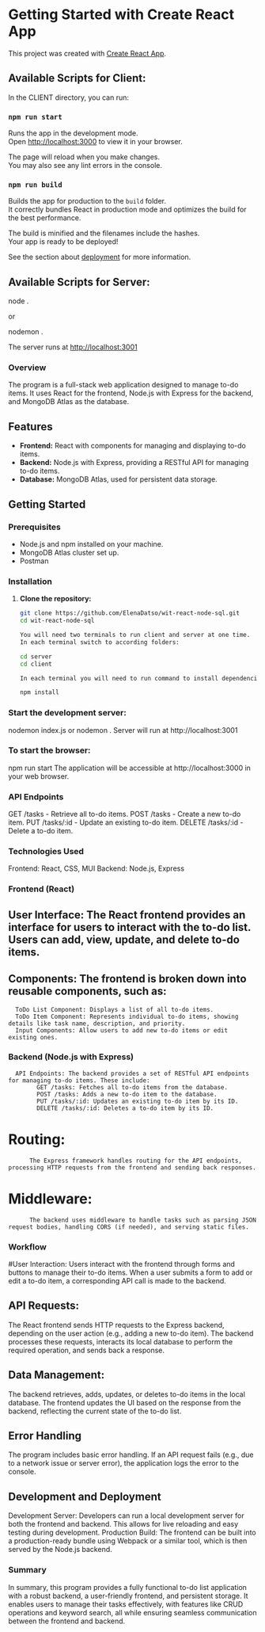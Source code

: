 # Getting Started with Create React App

This project was created with [Create React App](https://github.com/facebook/create-react-app).

## Available Scripts for Client:

In the CLIENT directory, you can run:

### `npm run start`

Runs the app in the development mode.\
Open [http://localhost:3000](http://localhost:3000) to view it in your browser.

The page will reload when you make changes.\
You may also see any lint errors in the console.

### `npm run build`

Builds the app for production to the `build` folder.\
It correctly bundles React in production mode and optimizes the build for the best performance.

The build is minified and the filenames include the hashes.\
Your app is ready to be deployed!

See the section about [deployment](https://facebook.github.io/create-react-app/docs/deployment) for more information.


## Available Scripts for Server:

node .

or

nodemon .

The server runs at [http://localhost:3001](http://localhost:3001) 

### Overview
The program is a full-stack web application designed to manage to-do items. It uses React for the frontend, Node.js with Express for the backend, and MongoDB Atlas as the database.

## Features

- **Frontend:** React with components for managing and displaying to-do items.
- **Backend:** Node.js with Express, providing a RESTful API for managing to-do items.
- **Database:** MongoDB Atlas, used for persistent data storage.

## Getting Started

### Prerequisites

- Node.js and npm installed on your machine.
- MongoDB Atlas cluster set up.
- Postman

### Installation

1. **Clone the repository:**
   ```bash
   git clone https://github.com/ElenaDatso/wit-react-node-sql.git
   cd wit-react-node-sql

   You will need two terminals to run client and server at one time.
   In each terminal switch to according folders:

   cd server
   cd client

   In each terminal you will need to run command to install dependencies:

   npm install

### Start the development server:
nodemon index.js
or
nodemon .
Server will run at http://localhost:3001

### To start the browser:
npm run start
The application will be accessible at http://localhost:3000 in your web browser.

### API Endpoints
GET /tasks - Retrieve all to-do items.
POST /tasks - Create a new to-do item.
PUT /tasks/:id - Update an existing to-do item.
DELETE /tasks/:id - Delete a to-do item.

### Technologies Used
Frontend: React, CSS, MUI
Backend: Node.js, Express

### Frontend (React)
## User Interface: The React frontend provides an interface for users to interact with the to-do list. Users can add, view, update, and delete to-do items.
## Components: The frontend is broken down into reusable components, such as:
      ToDo List Component: Displays a list of all to-do items.
      ToDo Item Component: Represents individual to-do items, showing details like task name, description, and priority.
      Input Components: Allow users to add new to-do items or edit existing ones.
### Backend (Node.js with Express)
      API Endpoints: The backend provides a set of RESTful API endpoints for managing to-do items. These include:
            GET /tasks: Fetches all to-do items from the database.
            POST /tasks: Adds a new to-do item to the database.
            PUT /tasks/:id: Updates an existing to-do item by its ID.
            DELETE /tasks/:id: Deletes a to-do item by its ID.
# Routing: 
          The Express framework handles routing for the API endpoints, processing HTTP requests from the frontend and sending back responses.
# Middleware: 
          The backend uses middleware to handle tasks such as parsing JSON request bodies, handling CORS (if needed), and serving static files.

### Workflow
#User Interaction:
Users interact with the frontend through forms and buttons to manage their to-do items.
When a user submits a form to add or edit a to-do item, a corresponding API call is made to the backend.

## API Requests:
  The React frontend sends HTTP requests to the Express backend, depending on the user action (e.g., adding a new to-do item).
The backend processes these requests, interacts its local database to perform the required operation, and sends back a response.

## Data Management:
The backend retrieves, adds, updates, or deletes to-do items in the local database.
The frontend updates the UI based on the response from the backend, reflecting the current state of the to-do list.


## Error Handling
The program includes basic error handling. If an API request fails (e.g., due to a network issue or server error), the application logs the error to the console.

## Development and Deployment
Development Server: Developers can run a local development server for both the frontend and backend. This allows for live reloading and easy testing during development.
Production Build: The frontend can be built into a production-ready bundle using Webpack or a similar tool, which is then served by the Node.js backend.
### Summary
  In summary, this program provides a fully functional to-do list application with a robust backend, a user-friendly frontend, and persistent storage. It enables users to manage their tasks effectively, with features like CRUD 
  operations and keyword search, all while ensuring seamless communication between the frontend and backend.